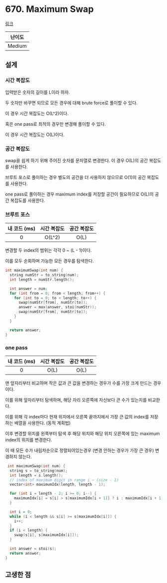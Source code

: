 # 670. Maximum Swap

[링크](https://leetcode.com/problems/maximum-swap/)

| 난이도 |
| :----: |
| Medium |

## 설계

### 시간 복잡도

입력받은 숫자의 길이를 L이라 하자.

두 숫자만 바꾸면 되므로 모든 경우에 대해 brute force로 풀이할 수 있다.

이 경우 시간 복잡도는 O(L^2)이다.

혹은 one pass로 최적의 경우만 변경해 풀이할 수 있다.

이 경우 시간 복잡도는 O(L)이다.

### 공간 복잡도

swap을 쉽게 하기 위해 주어진 숫자를 문자열로 변경한다. 이 경우 O(L)의 공간 복잡도를 사용한다.

브루트 포스로 풀이하는 경우 별도의 공간을 더 사용하지 않으므로 O(1)의 공간 복잡도를 사용한다.

one pass로 풀이하는 경우 maximum index를 저장할 공간이 필요하므로 O(L)의 공간 복잡도를 사용한다.

### 브루트 포스

| 내 코드 (ms) | 시간 복잡도 | 공간 복잡도 |
| :----------: | :---------: | :---------: |
|      0       |   O(L^2)    |    O(L)     |

변경할 두 index의 범위는 각각 0 ~ (L - 1)이다.

이를 모두 순회하며 가능한 모든 경우를 탐색한다.

```cpp
int maximumSwap(int num) {
  string numStr = to_string(num);
  int length = numStr.length();

  int answer = num;
  for (int from = 0; from < length; from++) {
    for (int to = 0; to < length; to++) {
      swap(numStr[from], numStr[to]);
      answer = max(answer, stoi(numStr));
      swap(numStr[from], numStr[to]);
    }
  }

  return answer;
}
```

### one pass

| 내 코드 (ms) | 시간 복잡도 | 공간 복잡도 |
| :----------: | :---------: | :---------: |
|      0       |    O(L)     |    O(L)     |

맨 앞자리부터 비교하며 작은 값과 큰 값을 변경하는 경우가 수를 가장 크게 만드는 경우이다.

이를 위해 앞자리부터 탐색하며, 해당 자리 오른쪽에 자신보다 큰 수가 있는지를 비교한다.

이를 위해 각 index마다 현재 위치에서 오른쪽 끝까지에서 가장 큰 값의 index를 저장하는 배열을 사용한다. (동적 계획법)

이후 변경할 위치를 왼쪽부터 탐색 후 해당 위치와 해당 위치 오른쪽에 있는 maximum index의 위치를 변경한다.

이 때 모든 수가 내림차순으로 정렬되어있는경우 (변경 안하는 경우가 가장 큰 경우) 변경하지 않는다.

```cpp
 int maximumSwap(int num) {
  string s = to_string(num);
  int length = s.length();
  // index of maximum digit in range i ~ (size - 1)
  vector<int> maximumIdx(length, length - 1);

  for (int i = length - 2; i >= 0; i--) {
    maximumIdx[i] = s[i] > s[maximumIdx[i + 1]] ? i : maximumIdx[i + 1];
  }

  int i = 0;
  while (i < length && s[i] >= s[maximumIdx[i]]) {
    i++;
  }
  if (i < length) {
    swap(s[i], s[maximumIdx[i]]);
  }

  int answer = stoi(s);
  return answer;
}
```

## 고생한 점
